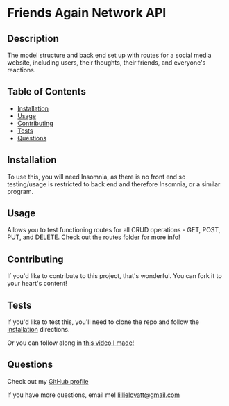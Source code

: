 # Friends Again Network API

## Description

The model structure and back end set up with routes for a social media website, including users, their thoughts, their friends, and everyone's reactions.

## Table of Contents

-   [Installation](#installation)
-   [Usage](#usage)
-   [Contributing](#contributing)
-   [Tests](#tests)
-   [Questions](#Questions)

## Installation

To use this, you will need Insomnia, as there is no front end so testing/usage is restricted to back end and therefore Insomnia, or a similar program.

## Usage

Allows you to test functioning routes for all CRUD operations - GET, POST, PUT, and DELETE. Check out the routes folder for more info!

## Contributing

If you'd like to contribute to this project, that's wonderful. You can fork it to your heart's content!

## Tests

If you'd like to test this, you'll need to clone the repo and follow the [installation](#installation) directions.

Or you can follow along in [this video I made!]()

## Questions

Check out my [GitHub profile](https://github.com/lillielovatt)

If you have more questions, email me! <lillielovatt@gmail.com>
